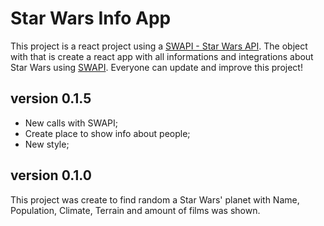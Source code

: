 # Star Wars Info App

This project is a react project using a [SWAPI - Star Wars API](https://swapi.co/). The object with that is create a react app with all informations and integrations about Star Wars using [SWAPI](https://swapi.co/). Everyone can update and improve this project!

## version 0.1.5
 - New calls with SWAPI;
 - Create place to show info about people;
 - New style;


## version 0.1.0
This project was create to find random a Star Wars' planet with Name, Population, Climate, Terrain and amount of films was shown.
